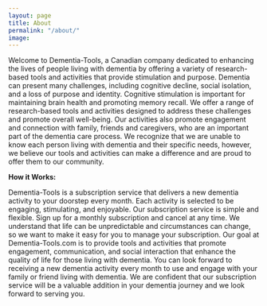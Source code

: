 ```yaml
---
layout: page
title: About
permalink: "/about/"
image: 
---
```


Welcome to Dementia-Tools, a Canadian company dedicated to enhancing the lives of people living with dementia by offering a variety of research-based tools and activities that provide stimulation and purpose. Dementia can present many challenges, including cognitive decline, social isolation, and a loss of purpose and identity. Cognitive stimulation is important for maintaining brain health and promoting memory recall. We offer a range of research-based tools and activities designed to address these challenges and promote overall well-being. Our activities also promote engagement and connection with family, friends and caregivers, who are an important part of the dementia care process. We recognize that we are unable to know each person living with dementia and their specific needs, however, we believe our tools and activities can make a difference and are proud to offer them to our community.


**How it Works:**

Dementia-Tools is a subscription service that delivers a new dementia activity to your doorstep every month. Each activity is selected to be engaging, stimulating, and enjoyable. Our subscription service is simple and flexible. Sign up for a monthly subscription and cancel at any time. We understand that life can be unpredictable and circumstances can change, so we want to make it easy for you to manage your subscription. Our goal at Dementia-Tools.com is to provide tools and activities that promote engagement, communication, and social interaction that enhance the quality of life for those living with dementia. You can look forward to receiving a new dementia activity every month to use and engage with your family or friend living with dementia. We are confident that our subscription service will be a valuable addition in your dementia journey and we look forward to serving you.

